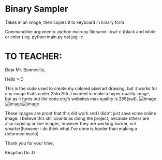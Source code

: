 # Binary Sampler
Takes in an image, then copies it to keyboard in binary form

Commandline arguments: python main.py filename -bw/-c (black and white or color )
eg. python main.py cat.jpg -c

# TO TEACHER:
Dear Mr. Bonneville,

  Hello >:D
  
  This is the code used to create my colored pixel art drawing, but it works for any image thats under 255x255. I wanted to make a hyper quality image, but as it turns out the code.org's websites max quality is 255(sad). ![image](https://user-images.githubusercontent.com/67450938/186827499-184415fb-60a2-4156-8055-844555224df1.png) ![image](https://user-images.githubusercontent.com/67450938/187013944-f0ce2877-586e-48d8-8bae-6c08e626a84c.png)![image](https://user-images.githubusercontent.com/67450938/187014149-b0940b7d-68eb-4fac-b680-4f5c1a4c1c40.png)

 These images are proof that this did work and I didn't just save some online image. I believe this still counts as doing the project, because others are also copying online images, however they are working harder, not smarter(however i do think what I've done is harder than making a deformed mario). 

Thank you for your time,

Kingston Du :D
